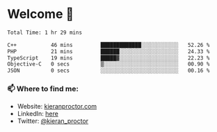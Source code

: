 # Welcome 🦘

<!--START_SECTION:waka-->

```txt
Total Time: 1 hr 29 mins

C++           46 mins         █████████████░░░░░░░░░░░░   52.26 %
PHP           21 mins         ██████░░░░░░░░░░░░░░░░░░░   24.33 %
TypeScript    19 mins         █████▓░░░░░░░░░░░░░░░░░░░   22.23 %
Objective-C   0 secs          ▒░░░░░░░░░░░░░░░░░░░░░░░░   00.90 %
JSON          0 secs          ░░░░░░░░░░░░░░░░░░░░░░░░░   00.16 %
```

<!--END_SECTION:waka-->

### 📫 Where to find me:

-   Website: [kieranproctor.com](https://kieranproctor.com/)
-   LinkedIn: [here](https://www.linkedin.com/in/kieran-proctor-086b5a159/)
-   Twitter: [@kieran_proctor](https://twitter.com/kieran_proctor)
